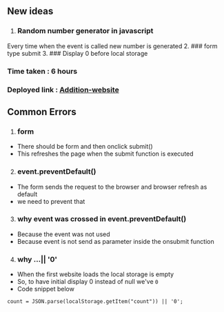 ## New ideas
1. ### Random number generator in javascript
Every time when the event is called new number is generated
2. ### form type submit
3. ### Display 0 before local storage
### Time taken : 6 hours
### Deployed link : [Addition-website](2-addition-locstr-formsubmit-tailwind.netlify.app)


## Common Errors
1. ### form
- There should be form and then onclick submit() 
- This refreshes the page when the submit function is executed 
2. ### event.preventDefault()
- The form sends the request to the browser and browser refresh as default
- we need to prevent that
3. ### why event was crossed in event.preventDefault()
- Because the event was not used
- Because event is not send as parameter inside the onsubmit function
4. ### why ...|| '0'
- When the first website loads the local storage is empty
- So, to have initial display 0 instead of null we've  `0`
- Code snippet below 

```
count = JSON.parse(localStorage.getItem("count")) || '0';
```